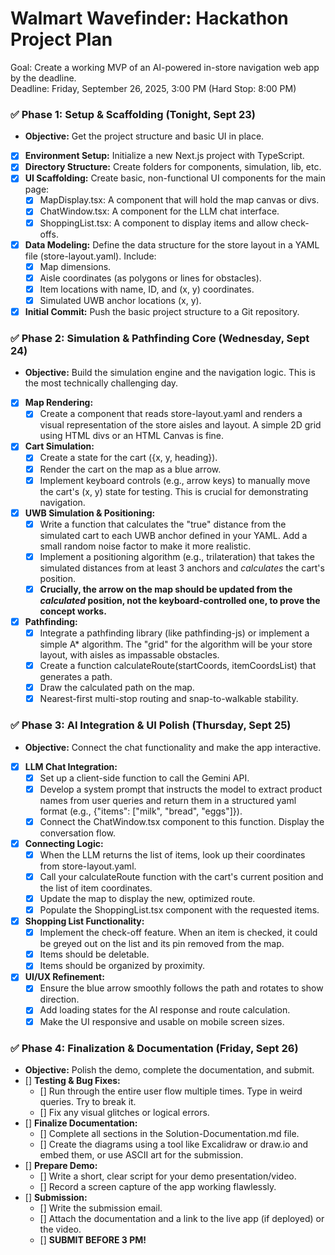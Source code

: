 # **Walmart Wavefinder: Hackathon Project Plan**

Goal: Create a working MVP of an AI-powered in-store navigation web app by the deadline.  
Deadline: Friday, September 26, 2025, 3:00 PM (Hard Stop: 8:00 PM)

### **✅ Phase 1: Setup & Scaffolding (Tonight, Sept 23)**

* **Objective:** Get the project structure and basic UI in place.  
* [x] **Environment Setup:** Initialize a new Next.js project with TypeScript.  
* [x] **Directory Structure:** Create folders for components, simulation, lib, etc.  
* [x] **UI Scaffolding:** Create basic, non-functional UI components for the main page:  
  * [x] MapDisplay.tsx: A component that will hold the map canvas or divs.  
  * [x] ChatWindow.tsx: A component for the LLM chat interface.  
  * [x] ShoppingList.tsx: A component to display items and allow check-offs.  
* [x] **Data Modeling:** Define the data structure for the store layout in a YAML file (store-layout.yaml). Include:  
  * [x] Map dimensions.  
  * [x] Aisle coordinates (as polygons or lines for obstacles).  
  * [x] Item locations with name, ID, and (x, y) coordinates.  
  * [x] Simulated UWB anchor locations (x, y).  
* [x] **Initial Commit:** Push the basic project structure to a Git repository.

### **✅ Phase 2: Simulation & Pathfinding Core (Wednesday, Sept 24)**

* **Objective:** Build the simulation engine and the navigation logic. This is the most technically challenging day.  
* [x] **Map Rendering:**  
  * [x] Create a component that reads store-layout.yaml and renders a visual representation of the store aisles and layout. A simple 2D grid using HTML divs or an HTML Canvas is fine.  
* [x] **Cart Simulation:**  
  * [x] Create a state for the cart ({x, y, heading}).  
  * [x] Render the cart on the map as a blue arrow.  
  * [x] Implement keyboard controls (e.g., arrow keys) to manually move the cart's (x, y) state for testing. This is crucial for demonstrating navigation.  
* [x] **UWB Simulation & Positioning:**  
  * [x] Write a function that calculates the "true" distance from the simulated cart to each UWB anchor defined in your YAML. Add a small random noise factor to make it more realistic.  
  * [x] Implement a positioning algorithm (e.g., trilateration) that takes the simulated distances from at least 3 anchors and *calculates* the cart's position.  
  * [x] **Crucially, the arrow on the map should be updated from the *calculated* position, not the keyboard-controlled one, to prove the concept works.**  
* [x] **Pathfinding:**  
  * [x] Integrate a pathfinding library (like pathfinding-js) or implement a simple A* algorithm. The "grid" for the algorithm will be your store layout, with aisles as impassable obstacles.  
  * [x] Create a function calculateRoute(startCoords, itemCoordsList) that generates a path.  
  * [x] Draw the calculated path on the map.  
  * [x] Nearest-first multi-stop routing and snap-to-walkable stability.

### **✅ Phase 3: AI Integration & UI Polish (Thursday, Sept 25)**

* **Objective:** Connect the chat functionality and make the app interactive.  
* [x] **LLM Chat Integration:**  
  * [x] Set up a client-side function to call the Gemini API.  
  * [x] Develop a system prompt that instructs the model to extract product names from user queries and return them in a structured yaml format (e.g., {"items": ["milk", "bread", "eggs"]}).  
  * [x] Connect the ChatWindow.tsx component to this function. Display the conversation flow.  
* [x] **Connecting Logic:**  
  * [x] When the LLM returns the list of items, look up their coordinates from store-layout.yaml.  
  * [x] Call your calculateRoute function with the cart's current position and the list of item coordinates.  
  * [x] Update the map to display the new, optimized route.  
  * [x] Populate the ShoppingList.tsx component with the requested items.  
* [x] **Shopping List Functionality:**  
  * [x] Implement the check-off feature. When an item is checked, it could be greyed out on the list and its pin removed from the map.  
  * [x] Items should be deletable.
  * [x] Items should be organized by proximity.
* [x] **UI/UX Refinement:**  
  * [x] Ensure the blue arrow smoothly follows the path and rotates to show direction.  
  * [x] Add loading states for the AI response and route calculation.  
  * [x] Make the UI responsive and usable on mobile screen sizes.

### **✅ Phase 4: Finalization & Documentation (Friday, Sept 26)**

* **Objective:** Polish the demo, complete the documentation, and submit.  
* [] **Testing & Bug Fixes:**  
  * [] Run through the entire user flow multiple times. Type in weird queries. Try to break it.  
  * [] Fix any visual glitches or logical errors.  
* [] **Finalize Documentation:**  
  * [] Complete all sections in the Solution-Documentation.md file.  
  * [] Create the diagrams using a tool like Excalidraw or draw.io and embed them, or use ASCII art for the submission.  
* [] **Prepare Demo:**  
  * [] Write a short, clear script for your demo presentation/video.  
  * [] Record a screen capture of the app working flawlessly.  
* [] **Submission:**  
  * [] Write the submission email.  
  * [] Attach the documentation and a link to the live app (if deployed) or the video.  
  * [] **SUBMIT BEFORE 3 PM!**
